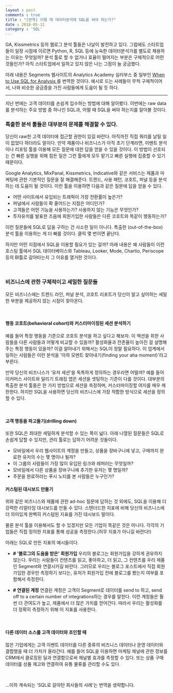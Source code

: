```yaml
---
layout : post
comments : true
title : "[번역] 어떨 때 데이터분석에 SQL을 써야 하는가?"
date : 2018-05-12
category : 'SQL'
---
```


GA, Kissmetrics 등의 웹로그 분석 툴들은 나날이 발전하고 있다. 그럼에도 스타트업들이 일정 시점에 이르면 Python, R, SQL 등에 능숙한 데이터분석가를 별도로 채용하는 이유는 무엇일까? 분석 툴로 할 수 없거나 효율이 떨어지는 부분은 구체적으로 어떤 것들인가? 아직 스타트업에서 일하고 있지 않은 나는 그점이 늘 궁금했다.

아래 내용은 Segments 웹사이트의 Analytics Academy 실러부스 중 일부인 <a href="https://segment.com/academy/intro/when-to-use-sql-for-analysis/"> When to Use SQL for Analysis </a>를 번역한 것이다. 예시로 드는 사례들이 무척 구체적이어서, 나와 비슷한 궁금증을 가진 사람들에게 도움이 될 듯 하다. 


* * *


지난 번에는 고객 데이터를 손쉽게 입수하는 방법에 대해 알아봤다. 이번에는 raw data를 분석하는 주요 방법 중 하나인 SQL과, 어떨 때 SQL을 써야 하는지를 알아볼 것이다.

### 특출한 분석 툴들은 대부분의 문제를 해결할 수 있다.

당신이 raw한 고객 데이터에 접근할 권한이 있길 바란다. 아직까진 직접 쿼리를 날릴 일이 없었다 하더라도 말이다. 만약 제품이나 비즈니스가 아직 초기 단계라면, 이벤트 분석이나 리포팅 툴을 이용해 모든 질문에 대한 답을 얻을 수 있을 것이다. 이 방법이 선호되는 건 빠른 실행을 위해 힘든 일은 그런 툴에게 모두 맡기고 빠른 실행에 집중할 수 있기 때문이다.

Google Analytics, MixPanal, Kissmetrics, Indicative와 같은 서비스는 제품과 마케팅에 관한 기본적인 질문을 잘 해결해준다. 트렌드, 사용 패턴, 코호트, 퍼널 등을 분석하는 데 도움이 될 것이다. 이런 툴을 이용하면 다음과 같은 질문에 답을 얻을 수 있다.

* 어떤 사이트에서 유입되는 트래픽이 가장 전환률이 높은가?
* 퍼널에서 사람들이 확 줄어드는 지점은 어디인가?
* 고객들은 어떤 기능을 사용하는가? 사용하지 않는 기능은 무엇인가?
* 투자유치를 발표한 즈음에 회원가입한 사람들은 다른 코호트와 똑같이 행동하는가?

이런 질문들에 SQL로 답을 구하는 건 사소한 일이 아니다. 특출한 (out-of-the-box) 분석 툴을 이용하는 게 더 빠를 것이다. 클릭 몇 번이면 끝난다.

하지만 어떤 지점에서 SQL을 이용할 필요가 있는 걸까? 아래 내용은 왜 사람들이 이런 호스팅 툴에서 SQL 데이터베이스와 Tableau, Looker, Mode, Chartio, Periscope 등의 BI툴로 갈아타는지 그 이유를 열거한 것이다.

<br>

### 비즈니스에 관한 구체적이고 세밀한 질문들

모든 비즈니스에는 트렌드 라인, 퍼널 분석, 코호트 리포트가 당신이 알고 싶어하는 세밀한 부분을 제공하지 않는 시점이 찾아온다.

<br>

#### 행동 코호트(behavioral cohort)와 커스터마이징된 세션 분석하기

예를 들어 특정 행동을 기준으로 코호트 분석을 하고 싶다고 해보자. 이 액션을 취한 사람들을 다른 사람들과 어떻게 비교할 수 있을까? 활성화율과 잔존율이 높아진 걸 설명해주는 특정 행동이 있을까? 이걸 알아내기 위해서는 SQL이 정말 필요하다. 이 업계에서 일하는 사람들은 이런 분석을 '아하 모멘트 찾아내기(finding your aha moment)'라고 부른다.

만약 당신의 비즈니스가 '유저 세션'을 독특하게 정의하는 경우라면 어떨까? 예를 들어 이커머스 사이트와 달리기 트래킹 앱은 세션을 셋팅하는 기준이 다를 것이다. 대부분의 특출한 분석 툴들은 한 가지 방법으로 세션을 측정하며, 커스터마이징할 여지를 매우 제한한다. 하지만 SQL을 사용하면 당신의 비즈니스에 가장 적합한 방식으로 세션을 정의할 수 있다.

<br>

#### 고객 행동을 파고들기(drilling down)

또한 SQL은 최대한 세밀하게 분석할 수 있는 폭이 넓다. 아래 나열된 질문들은 SQL로 손쉽게 답할 수 있지만, 관리 툴로는 답하기 어려운 것들이다.

* 모바일에서 우리 웹사이트의 계정을 만들고, 상품을 장바구니에 넣고, 구매까지 완료한 유저의 수는 몇 명이나 될까?
* 이 그룹의 사람들이 가장 많이 유입된 링크와 레퍼러는 무엇일까?
* 모바일에서 다른 상품을 장바구니에 추가한 유저는 몇 명일까?
* 주문을 완료하라는 푸시 노티를 본 사람들은 누구인가?

#### 커스텀된 대시보드 만들기

위와 같은 비즈니스와 제품에 관한 ad-hoc 질문에 답하는 것 외에도, SQL을 이용해 더 강력한 리얼타임 대시보드를 만들 수 있다. 스탠더드한 지표에 비해 당신의 비즈니스에 더 의미있게 완벽히 커스텀된 지표를 가진 대시보드 말이다.

물론 분석 툴을 이용해서도 할 수 있겠지만 모든 기업이 똑같은 것은 아니다. 각각의 기업들은 직접 정의한 지표를 통해 성공을 측정한다.(허무 지표가 아니길 바란다!)

아래는 SQL로 만든 지표의 예시들이다.

* __# '블로그의 도움을 받은' 회원가입__
우리의 블로그는 회원가입을 강하게 권유하지 않는다. 우리는 사람들이 컨텐츠를 읽고, 좋아하고, 더 읽고, 그 컨텐츠를 우리 제품인 Segment와 연결시키길 바란다. 그러므로 우리는 블로그 포스트에서 직접 회원가입한 경우만 측정하기 보다는, 유저가 회원가입 전에 블로그를 봤는지 여부를 포함해서 측정한다.

* __# 연결된 계정__
연결된 계정은 고객이 Segment로 데이터를 send to 하고, send off to a certain number of integrations하는 경우를 말한다. 이런 계정들은 훨씬 더 관여도가 높고, 제품에서 더 많은 가치를 얻어간다. 따라서 우리는 활성화를 더 정확히 측정하기 위해 이 지표를 사용한다.

<br>

#### 다른 데이터 소스를 고객 데이터와 조인할 때

많은 기업에게는 고객 이벤트 데이터를 다른 종류의 비즈니스 데이터나 운영 데이터와 결합했을 때 더 가치가 올라간다. 예를 들어 SQL을 이용하면 마케팅 채널에 관한 정보를 CRM에서 클로징된 딜과 연결함으로써 채널별 효과를 측정할 수 있다. 또는 상품 구매 데이터를 상품 재고와 연결하여 유통 물류를 관리할 수도 있다.


<br>

...이하 계속되는 'SQL로 갈아탄 회사들의 사례'는 번역을 생략합니다.
